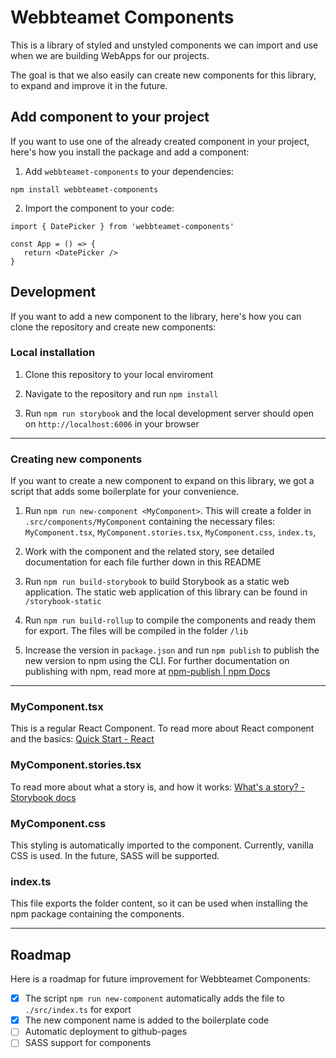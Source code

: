 # Webbteamet Components

This is a library of styled and unstyled components we can import and use when we are building WebApps for our projects.

The goal is that we also easily can create new components for this library, to expand and improve it in the future.

## Add component to your project

If you want to use one of the already created component in your project, here's how you install the package and add a component:

1. Add `webbteamet-components` to your dependencies:

```
npm install webbteamet-components
```

2. Import the component to your code:

```
import { DatePicker } from 'webbteamet-components'

const App = () => {
   return <DatePicker />
}
```

## Development

If you want to add a new component to the library, here's how you can clone the repository and create new components:

### Local installation

1. Clone this repository to your local enviroment

2. Navigate to the repository and run `npm install`

3. Run `npm run storybook` and the local development server should open on `http://localhost:6006` in your browser

---

### Creating new components

If you want to create a new component to expand on this library, we got a script that adds some boilerplate for your convenience.

1. Run `npm run new-component <MyComponent>`. This will create a folder in `.src/components/MyComponent` containing the necessary files:
   `MyComponent.tsx`,
   `MyComponent.stories.tsx`,
   `MyComponent.css`,
   `index.ts`,

2. Work with the component and the related story, see detailed documentation for each file further down in this README

3. Run `npm run build-storybook` to build Storybook as a static web application. The static web application of this library can be found in `/storybook-static`

4. Run `npm run build-rollup` to compile the components and ready them for export. The files will be compiled in the folder `/lib`

5. Increase the version in `package.json` and run `npm publish` to publish the new version to npm using the CLI. For further documentation on publishing with npm, read more at [npm-publish | npm Docs](https://docs.npmjs.com/cli/v10/commands/npm-publish)

---

### MyComponent.tsx

This is a regular React Component. To read more about React component and the basics:
[Quick Start - React](https://react.dev/learn)

### MyComponent.stories.tsx

To read more about what a story is, and how it works:
[What's a story? - Storybook docs](https://storybook.js.org/docs/get-started/whats-a-story)

### MyComponent.css

This styling is automatically imported to the component. Currently, vanilla CSS is used. In the future, SASS will be supported.

### index.ts

This file exports the folder content, so it can be used when installing the npm package containing the components.

---

## Roadmap

Here is a roadmap for future improvement for Webbteamet Components:

- [x] The script `npm run new-component` automatically adds the file to `./src/index.ts` for export
- [x] The new component name is added to the boilerplate code
- [ ] Automatic deployment to github-pages
- [ ] SASS support for components
